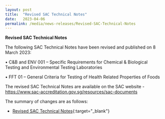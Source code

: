 ```yaml
---
layout: post
title:  "Revised SAC Technical Notes"
date:   2023-04-06
permalink: /media/news-releases/Revised-SAC-Technical-Notes
---
```


**Revised SAC Technical Notes**

The following SAC Technical Notes have been revised and published on 8 March 2023:

  •	C&B and ENV 001 – Specific Requirements for Chemical & Biological Testing and Environmental Testing Laboratories
  
  •	FFT 01 – General Criteria for Testing of Health Related Properties of Foods

The revised SAC Technical Notes are available on the SAC website - https://www.sac-accreditation.gov.sg/resources/sac-documents

The summary of changes are as follows: 

* [Revised SAC Technical Notes](/files/documents/revised-sac-technical-notes.pdf){:target="_blank"}

